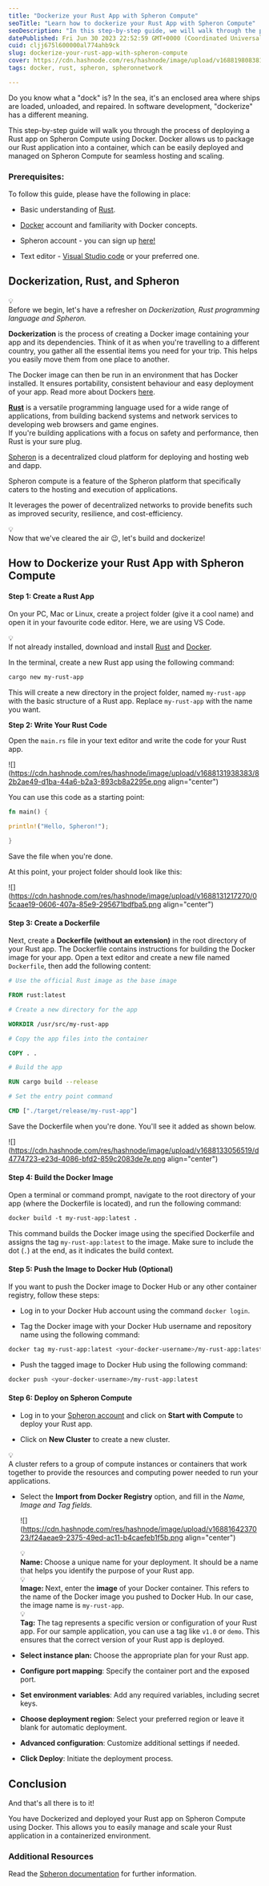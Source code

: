 ```yaml
---
title: "Dockerize your Rust App with Spheron Compute"
seoTitle: "Learn how to dockerize your Rust App with Spheron Compute"
seoDescription: "In this step-by-step guide, we will walk through the process of deploying a Rust app on Spheron Compute using Docker."
datePublished: Fri Jun 30 2023 22:52:59 GMT+0000 (Coordinated Universal Time)
cuid: cljj675l600000al774ahb9ck
slug: dockerize-your-rust-app-with-spheron-compute
cover: https://cdn.hashnode.com/res/hashnode/image/upload/v1688198083812/4f4894a0-f87b-4e42-b7ae-5d67de2b7a1f.png
tags: docker, rust, spheron, spheronnetwork

---
```


Do you know what a "dock" is? In the sea, it's an enclosed area where ships are loaded, unloaded, and repaired. In software development, "dockerize" has a different meaning.

This step-by-step guide will walk you through the process of deploying a Rust app on Spheron Compute using Docker. Docker allows us to package our Rust application into a container, which can be easily deployed and managed on Spheron Compute for seamless hosting and scaling.

### Prerequisites:

To follow this guide, please have the following in place:

* Basic understanding of [Rust](https://www.rust-lang.org/).
    
* [Docker](https://www.docker.com/) account and familiarity with Docker concepts.
    
* Spheron account - you can sign up [here!](https://spheron.network/)
    
* Text editor - [Visual Studio code](https://code.visualstudio.com/) or your preferred one.
    

## Dockerization, Rust, and Spheron

<div data-node-type="callout">
<div data-node-type="callout-emoji">💡</div>
<div data-node-type="callout-text">Before we begin, let's have a refresher on <em>Dockerization, Rust programming language and Spheron.</em></div>
</div>

**Dockerization** is the process of creating a Docker image containing your app and its dependencies. Think of it as when you're travelling to a different country, you gather all the essential items you need for your trip. This helps you easily move them from one place to another.

The Docker image can then be run in an environment that has Docker installed. It ensures portability, consistent behaviour and easy deployment of your app. Read more about Dockers [here](https://medium.com/uptime-99/the-benefits-of-using-docker-for-development-and-operations-2c5256ad89bc).

[**Rust**](https://www.rust-lang.org/) is a versatile programming language used for a wide range of applications, from building backend systems and network services to developing web browsers and game engines.  
If you're building applications with a focus on safety and performance, then Rust is your sure plug.

[Spheron](https://spheron.network/) is a decentralized cloud platform for deploying and hosting web and dapp.

Spheron compute is a feature of the Spheron platform that specifically caters to the hosting and execution of applications.

It leverages the power of decentralized networks to provide benefits such as improved security, resilience, and cost-efficiency.

<div data-node-type="callout">
<div data-node-type="callout-emoji">💡</div>
<div data-node-type="callout-text">Now that we've cleared the air 😉, let's build and dockerize!</div>
</div>

## How to Dockerize your Rust App with Spheron Compute

#### **Step 1: Create a Rust App**

On your PC, Mac or Linux, create a project folder (give it a cool name) and open it in your favourite code editor. Here, we are using VS Code.

<div data-node-type="callout">
<div data-node-type="callout-emoji">💡</div>
<div data-node-type="callout-text">If not already installed, download and install <a target="_blank" rel="noopener noreferrer nofollow" href="https://www.rust-lang.org/tools/install" style="pointer-events: none">Rust</a> and <a target="_blank" rel="noopener noreferrer nofollow" href="https://www.docker.com/get-started/" style="pointer-events: none">Docker</a>.</div>
</div>

In the terminal, create a new Rust app using the following command:

```bash
cargo new my-rust-app
```

This will create a new directory in the project folder, named `my-rust-app` with the basic structure of a Rust app. Replace `my-rust-app` with the name you want.

**Step 2: Write Your Rust Code**

Open the `main.rs` file in your text editor and write the code for your Rust app.

![](https://cdn.hashnode.com/res/hashnode/image/upload/v1688131938383/82b2ae49-d1ba-44a6-b2a3-893cb8a2295e.png align="center")

You can use this code as a starting point:

```rust
fn main() {

println!("Hello, Spheron!");

}
```

Save the file when you're done.

At this point, your project folder should look like this:

![](https://cdn.hashnode.com/res/hashnode/image/upload/v1688131217270/05caae19-0606-407a-85e9-295671bdfba5.png align="center")

#### **Step 3: Create a Dockerfile**

Next, create a **Dockerfile (without an extension)** in the root directory of your Rust app. The Dockerfile contains instructions for building the Docker image for your app. Open a text editor and create a new file named `Dockerfile`, then add the following content:

```dockerfile
# Use the official Rust image as the base image

FROM rust:latest

# Create a new directory for the app

WORKDIR /usr/src/my-rust-app

# Copy the app files into the container

COPY . .

# Build the app

RUN cargo build --release

# Set the entry point command

CMD ["./target/release/my-rust-app"]
```

Save the Dockerfile when you're done. You'll see it added as shown below.

![](https://cdn.hashnode.com/res/hashnode/image/upload/v1688133056519/d4774723-e23d-4086-bfd2-859c2083de7e.png align="center")

#### Step 4: Build the Docker Image

Open a terminal or command prompt, navigate to the root directory of your app (where the Dockerfile is located), and run the following command:

```dockerfile
docker build -t my-rust-app:latest .
```

This command builds the Docker image using the specified Dockerfile and assigns the tag `my-rust-app:latest` to the image. Make sure to include the dot (`.`) at the end, as it indicates the build context.

#### Step 5: Push the Image to Docker Hub (Optional)

If you want to push the Docker image to Docker Hub or any other container registry, follow these steps:

* Log in to your Docker Hub account using the command `docker login`.
    
* Tag the Docker image with your Docker Hub username and repository name using the following command:
    

```bash
docker tag my-rust-app:latest <your-docker-username>/my-rust-app:latest
```

* Push the tagged image to Docker Hub using the following command:
    

```bash
docker push <your-docker-username>/my-rust-app:latest
```

#### **Step 6: Deploy on Spheron Compute**

* Log in to your [Spheron account](https://spheron.network) and click on **Start with Compute** to deploy your Rust app.
    
* Click on **New Cluster** to create a new cluster.
    

<div data-node-type="callout">
<div data-node-type="callout-emoji">💡</div>
<div data-node-type="callout-text">A cluster refers to a group of compute instances or containers that work together to provide the resources and computing power needed to run your applications.</div>
</div>

* Select the **Import from Docker Registry** option, and fill in the *Name, Image and Tag fields.*
    
    ![](https://cdn.hashnode.com/res/hashnode/image/upload/v1688164237023/f24aeae9-2375-49ed-ac11-b4caefeb1f5b.png align="center")
    
    <div data-node-type="callout">
    <div data-node-type="callout-emoji">💡</div>
    <div data-node-type="callout-text"><strong>Name: </strong>Choose a unique name for your deployment. It should be a name that helps you identify the purpose of your Rust app.</div>
    </div><div data-node-type="callout">
    <div data-node-type="callout-emoji">💡</div>
    <div data-node-type="callout-text"><strong>Image: </strong>Next, enter the <strong>image</strong> of your Docker container. This refers to the name of the Docker image you pushed to Docker Hub. In our case, the image name is <code>my-rust-app</code>.</div>
    </div><div data-node-type="callout">
    <div data-node-type="callout-emoji">💡</div>
    <div data-node-type="callout-text"><strong>Tag:</strong> The tag represents a specific version or configuration of your Rust app. For our sample application, you can use a tag like <code>v1.0</code> or <code>demo</code>. This ensures that the correct version of your Rust app is deployed.</div>
    </div>
* **Select instance plan:** Choose the appropriate plan for your Rust app.
    
* **Configure port mapping**: Specify the container port and the exposed port.
    
* **Set environment variables**: Add any required variables, including secret keys.
    
* **Choose deployment region**: Select your preferred region or leave it blank for automatic deployment.
    
* **Advanced configuration**: Customize additional settings if needed.
    
* **Click Deploy**: Initiate the deployment process.
    

## Conclusion

And that's all there is to it!

You have Dockerized and deployed your Rust app on Spheron Compute using Docker. This allows you to easily manage and scale your Rust application in a containerized environment.

### Additional Resources

Read the [Spheron documentation](https://docs.spheron.network) for further information.